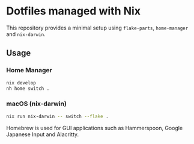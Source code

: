 # Dotfiles managed with Nix

This repository provides a minimal setup using `flake-parts`, `home-manager` and `nix-darwin`.

## Usage

### Home Manager

```sh
nix develop
nh home switch .
```

### macOS (nix-darwin)

```sh
nix run nix-darwin -- switch --flake .
```

Homebrew is used for GUI applications such as Hammerspoon, Google Japanese Input and Alacritty.
